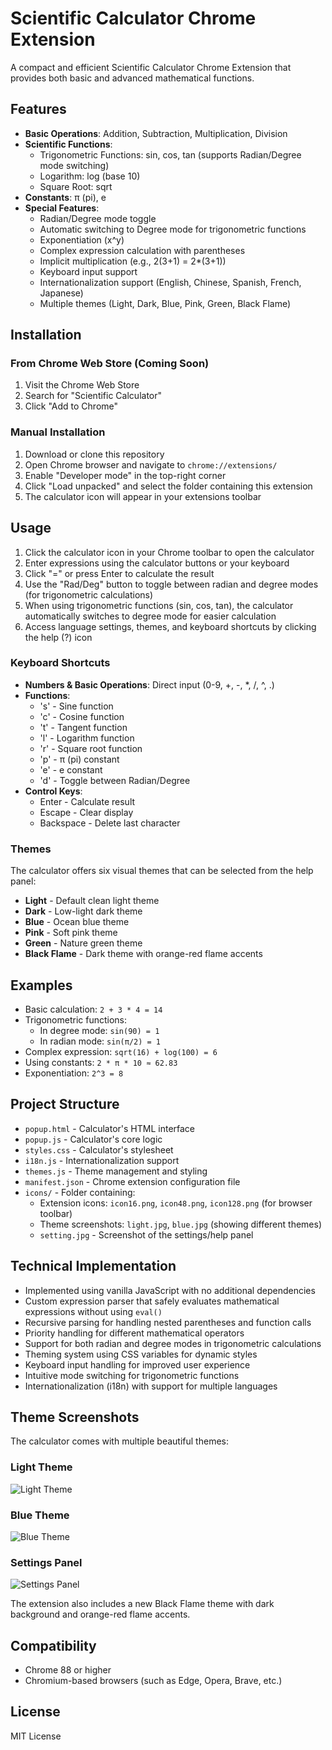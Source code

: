 # Scientific Calculator Chrome Extension

A compact and efficient Scientific Calculator Chrome Extension that provides both basic and advanced mathematical functions.

## Features

- **Basic Operations**: Addition, Subtraction, Multiplication, Division
- **Scientific Functions**:
  - Trigonometric Functions: sin, cos, tan (supports Radian/Degree mode switching)
  - Logarithm: log (base 10)
  - Square Root: sqrt
- **Constants**: π (pi), e
- **Special Features**:
  - Radian/Degree mode toggle
  - Automatic switching to Degree mode for trigonometric functions
  - Exponentiation (x^y)
  - Complex expression calculation with parentheses
  - Implicit multiplication (e.g., 2(3+1) = 2*(3+1))
  - Keyboard input support
  - Internationalization support (English, Chinese, Spanish, French, Japanese)
  - Multiple themes (Light, Dark, Blue, Pink, Green, Black Flame)

## Installation

### From Chrome Web Store (Coming Soon)

1. Visit the Chrome Web Store
2. Search for "Scientific Calculator"
3. Click "Add to Chrome"

### Manual Installation

1. Download or clone this repository
2. Open Chrome browser and navigate to `chrome://extensions/`
3. Enable "Developer mode" in the top-right corner
4. Click "Load unpacked" and select the folder containing this extension
5. The calculator icon will appear in your extensions toolbar

## Usage

1. Click the calculator icon in your Chrome toolbar to open the calculator
2. Enter expressions using the calculator buttons or your keyboard
3. Click "=" or press Enter to calculate the result
4. Use the "Rad/Deg" button to toggle between radian and degree modes (for trigonometric calculations)
5. When using trigonometric functions (sin, cos, tan), the calculator automatically switches to degree mode for easier calculation
6. Access language settings, themes, and keyboard shortcuts by clicking the help (?) icon

### Keyboard Shortcuts

- **Numbers & Basic Operations**: Direct input (0-9, +, -, *, /, ^, .)
- **Functions**:
  - 's' - Sine function
  - 'c' - Cosine function
  - 't' - Tangent function
  - 'l' - Logarithm function
  - 'r' - Square root function
  - 'p' - π (pi) constant
  - 'e' - e constant
  - 'd' - Toggle between Radian/Degree
- **Control Keys**:
  - Enter - Calculate result
  - Escape - Clear display
  - Backspace - Delete last character

### Themes

The calculator offers six visual themes that can be selected from the help panel:
- **Light** - Default clean light theme
- **Dark** - Low-light dark theme
- **Blue** - Ocean blue theme
- **Pink** - Soft pink theme
- **Green** - Nature green theme
- **Black Flame** - Dark theme with orange-red flame accents

## Examples

- Basic calculation: `2 + 3 * 4 = 14`
- Trigonometric functions:
  - In degree mode: `sin(90) = 1`
  - In radian mode: `sin(π/2) = 1`
- Complex expression: `sqrt(16) + log(100) = 6`
- Using constants: `2 * π * 10 ≈ 62.83`
- Exponentiation: `2^3 = 8`

## Project Structure

- `popup.html` - Calculator's HTML interface
- `popup.js` - Calculator's core logic
- `styles.css` - Calculator's stylesheet
- `i18n.js` - Internationalization support
- `themes.js` - Theme management and styling
- `manifest.json` - Chrome extension configuration file
- `icons/` - Folder containing:
  - Extension icons: `icon16.png`, `icon48.png`, `icon128.png` (for browser toolbar)
  - Theme screenshots: `light.jpg`, `blue.jpg` (showing different themes)
  - `setting.jpg` - Screenshot of the settings/help panel

## Technical Implementation

- Implemented using vanilla JavaScript with no additional dependencies
- Custom expression parser that safely evaluates mathematical expressions without using `eval()`
- Recursive parsing for handling nested parentheses and function calls
- Priority handling for different mathematical operators
- Support for both radian and degree modes in trigonometric calculations
- Theming system using CSS variables for dynamic styles
- Keyboard input handling for improved user experience
- Intuitive mode switching for trigonometric functions
- Internationalization (i18n) with support for multiple languages

## Theme Screenshots

The calculator comes with multiple beautiful themes:

### Light Theme
![Light Theme](./icons/light.jpg)

### Blue Theme
![Blue Theme](./icons/blue.jpg)

### Settings Panel
![Settings Panel](./icons/setting.jpg)

The extension also includes a new Black Flame theme with dark background and orange-red flame accents.

## Compatibility

- Chrome 88 or higher
- Chromium-based browsers (such as Edge, Opera, Brave, etc.)

## License

MIT License 